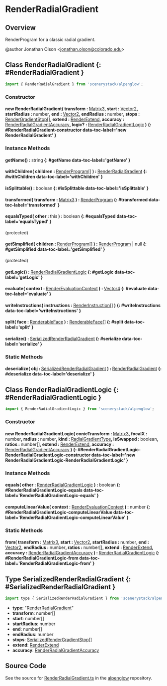 # RenderRadialGradient

## Overview

RenderProgram for a classic radial gradient.

@author Jonathan Olson &lt;jonathan.olson@colorado.edu&gt;

## Class RenderRadialGradient {: #RenderRadialGradient }


```js
import { RenderRadialGradient } from 'scenerystack/alpenglow';
```
### Constructor

#### new RenderRadialGradient( transform : <span style="font-weight: 400;">[Matrix3](../dot/Matrix3.md)</span>, start : <span style="font-weight: 400;">[Vector2](../dot/Vector2.md)</span>, startRadius : <span style="font-weight: 400;"><span style="color: hsla(calc(var(--md-hue) + 180deg),80%,40%,1);">number</span></span>, end : <span style="font-weight: 400;">[Vector2](../dot/Vector2.md)</span>, endRadius : <span style="font-weight: 400;"><span style="color: hsla(calc(var(--md-hue) + 180deg),80%,40%,1);">number</span></span>, stops : <span style="font-weight: 400;">[RenderGradientStop](../alpenglow/RenderGradientStop.md)[]</span>, extend : <span style="font-weight: 400;">[RenderExtend](../alpenglow/RenderExtend.md)</span>, accuracy : <span style="font-weight: 400;">[RenderRadialGradientAccuracy](../alpenglow/RenderRadialGradient.md#RenderRadialGradientAccuracy)</span>, logic? : <span style="font-weight: 400;">[RenderRadialGradientLogic](../alpenglow/RenderRadialGradient.md#RenderRadialGradientLogic)</span> ) {: #RenderRadialGradient-constructor data-toc-label='new RenderRadialGradient' }

### Instance Methods

#### getName() : <span style="font-weight: 400;"><span style="color: hsla(calc(var(--md-hue) + 180deg),80%,40%,1);">string</span></span> {: #getName data-toc-label='getName' }

#### withChildren( children : <span style="font-weight: 400;">[RenderProgram](../alpenglow/RenderProgram.md)[]</span> ) : <span style="font-weight: 400;">[RenderRadialGradient](../alpenglow/RenderRadialGradient.md)</span> {: #withChildren data-toc-label='withChildren' }

#### isSplittable() : <span style="font-weight: 400;"><span style="color: hsla(calc(var(--md-hue) + 180deg),80%,40%,1);">boolean</span></span> {: #isSplittable data-toc-label='isSplittable' }

#### transformed( transform : <span style="font-weight: 400;">[Matrix3](../dot/Matrix3.md)</span> ) : <span style="font-weight: 400;">[RenderProgram](../alpenglow/RenderProgram.md)</span> {: #transformed data-toc-label='transformed' }

#### equalsTyped( other : <span style="font-weight: 400;"><span style="color: hsla(calc(var(--md-hue) + 180deg),80%,40%,1);">this</span></span> ) : <span style="font-weight: 400;"><span style="color: hsla(calc(var(--md-hue) + 180deg),80%,40%,1);">boolean</span></span> {: #equalsTyped data-toc-label='equalsTyped' }

(protected)

#### getSimplified( children : <span style="font-weight: 400;">[RenderProgram](../alpenglow/RenderProgram.md)[]</span> ) : <span style="font-weight: 400;">[RenderProgram](../alpenglow/RenderProgram.md) | <span style="color: hsla(calc(var(--md-hue) + 180deg),80%,40%,1);">null</span></span> {: #getSimplified data-toc-label='getSimplified' }

(protected)

#### getLogic() : <span style="font-weight: 400;">[RenderRadialGradientLogic](../alpenglow/RenderRadialGradient.md#RenderRadialGradientLogic)</span> {: #getLogic data-toc-label='getLogic' }

#### evaluate( context : <span style="font-weight: 400;">[RenderEvaluationContext](../alpenglow/RenderEvaluationContext.md)</span> ) : <span style="font-weight: 400;">[Vector4](../dot/Vector4.md)</span> {: #evaluate data-toc-label='evaluate' }

#### writeInstructions( instructions : <span style="font-weight: 400;">[RenderInstruction](../alpenglow/RenderInstruction.md)[]</span> ) {: #writeInstructions data-toc-label='writeInstructions' }

#### split( face : <span style="font-weight: 400;">[RenderableFace](../alpenglow/RenderableFace.md)</span> ) : <span style="font-weight: 400;">[RenderableFace](../alpenglow/RenderableFace.md)[]</span> {: #split data-toc-label='split' }

#### serialize() : <span style="font-weight: 400;">[SerializedRenderRadialGradient](../alpenglow/RenderRadialGradient.md#SerializedRenderRadialGradient)</span> {: #serialize data-toc-label='serialize' }

### Static Methods

#### deserialize( obj : <span style="font-weight: 400;">[SerializedRenderRadialGradient](../alpenglow/RenderRadialGradient.md#SerializedRenderRadialGradient)</span> ) : <span style="font-weight: 400;">[RenderRadialGradient](../alpenglow/RenderRadialGradient.md)</span> {: #deserialize data-toc-label='deserialize' }



## Class RenderRadialGradientLogic {: #RenderRadialGradientLogic }


```js
import { RenderRadialGradientLogic } from 'scenerystack/alpenglow';
```
### Constructor

#### new RenderRadialGradientLogic( conicTransform : <span style="font-weight: 400;">[Matrix3](../dot/Matrix3.md)</span>, focalX : <span style="font-weight: 400;"><span style="color: hsla(calc(var(--md-hue) + 180deg),80%,40%,1);">number</span></span>, radius : <span style="font-weight: 400;"><span style="color: hsla(calc(var(--md-hue) + 180deg),80%,40%,1);">number</span></span>, kind : <span style="font-weight: 400;">[RadialGradientType](../alpenglow/RenderRadialGradient.md#RadialGradientType)</span>, isSwapped : <span style="font-weight: 400;"><span style="color: hsla(calc(var(--md-hue) + 180deg),80%,40%,1);">boolean</span></span>, ratios : <span style="font-weight: 400;"><span style="color: hsla(calc(var(--md-hue) + 180deg),80%,40%,1);">number</span>[]</span>, extend : <span style="font-weight: 400;">[RenderExtend](../alpenglow/RenderExtend.md)</span>, accuracy : <span style="font-weight: 400;">[RenderRadialGradientAccuracy](../alpenglow/RenderRadialGradient.md#RenderRadialGradientAccuracy)</span> ) {: #RenderRadialGradientLogic-RenderRadialGradientLogic-constructor data-toc-label='new RenderRadialGradientLogic-RenderRadialGradientLogic' }

### Instance Methods

#### equals( other : <span style="font-weight: 400;">[RenderRadialGradientLogic](../alpenglow/RenderRadialGradient.md#RenderRadialGradientLogic)</span> ) : <span style="font-weight: 400;"><span style="color: hsla(calc(var(--md-hue) + 180deg),80%,40%,1);">boolean</span></span> {: #RenderRadialGradientLogic-equals data-toc-label='RenderRadialGradientLogic-equals' }

#### computeLinearValue( context : <span style="font-weight: 400;">[RenderEvaluationContext](../alpenglow/RenderEvaluationContext.md)</span> ) : <span style="font-weight: 400;"><span style="color: hsla(calc(var(--md-hue) + 180deg),80%,40%,1);">number</span></span> {: #RenderRadialGradientLogic-computeLinearValue data-toc-label='RenderRadialGradientLogic-computeLinearValue' }

### Static Methods

#### from( transform : <span style="font-weight: 400;">[Matrix3](../dot/Matrix3.md)</span>, start : <span style="font-weight: 400;">[Vector2](../dot/Vector2.md)</span>, startRadius : <span style="font-weight: 400;"><span style="color: hsla(calc(var(--md-hue) + 180deg),80%,40%,1);">number</span></span>, end : <span style="font-weight: 400;">[Vector2](../dot/Vector2.md)</span>, endRadius : <span style="font-weight: 400;"><span style="color: hsla(calc(var(--md-hue) + 180deg),80%,40%,1);">number</span></span>, ratios : <span style="font-weight: 400;"><span style="color: hsla(calc(var(--md-hue) + 180deg),80%,40%,1);">number</span>[]</span>, extend : <span style="font-weight: 400;">[RenderExtend](../alpenglow/RenderExtend.md)</span>, accuracy : <span style="font-weight: 400;">[RenderRadialGradientAccuracy](../alpenglow/RenderRadialGradient.md#RenderRadialGradientAccuracy)</span> ) : <span style="font-weight: 400;">[RenderRadialGradientLogic](../alpenglow/RenderRadialGradient.md#RenderRadialGradientLogic)</span> {: #RenderRadialGradientLogic-from data-toc-label='RenderRadialGradientLogic-from' }



## Type SerializedRenderRadialGradient {: #SerializedRenderRadialGradient }


```js
import type { SerializedRenderRadialGradient } from 'scenerystack/alpenglow';
```


- **type**: "[RenderRadialGradient](../alpenglow/RenderRadialGradient.md)"
- **transform**: <span style="color: hsla(calc(var(--md-hue) + 180deg),80%,40%,1);">number</span>[]
- **start**: <span style="color: hsla(calc(var(--md-hue) + 180deg),80%,40%,1);">number</span>[]
- **startRadius**: <span style="color: hsla(calc(var(--md-hue) + 180deg),80%,40%,1);">number</span>
- **end**: <span style="color: hsla(calc(var(--md-hue) + 180deg),80%,40%,1);">number</span>[]
- **endRadius**: <span style="color: hsla(calc(var(--md-hue) + 180deg),80%,40%,1);">number</span>
- **stops**: [SerializedRenderGradientStop](../alpenglow/RenderGradientStop.md#SerializedRenderGradientStop)[]
- **extend**: [RenderExtend](../alpenglow/RenderExtend.md)
- **accuracy**: [RenderRadialGradientAccuracy](../alpenglow/RenderRadialGradient.md#RenderRadialGradientAccuracy)




## Source Code

See the source for [RenderRadialGradient.ts](https://github.com/phetsims/alpenglow/blob/main/js/render-program/RenderRadialGradient.ts) in the [alpenglow](https://github.com/phetsims/alpenglow) repository.

